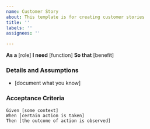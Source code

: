 ```yaml
---
name: Customer Story
about: This template is for creating customer stories
title: ''
labels: ''
assignees: ''

---
```


**As a** [role]
 **I need** [function] 
 **So that** [benefit] 
   
 ### Details and Assumptions
 * [document what you know]
   
 ### Acceptance Criteria  
   
 ```gherkin
 Given [some context]
 When [certain action is taken]
 Then [the outcome of action is observed]
 ```
